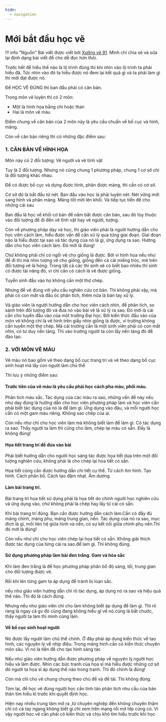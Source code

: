 ```yaml
---
hide:
  - navigation
---
```


# Mới bắt đầu học vẽ

!!! info "Nguồn"
    Bài viết được viết bởi [Xưởng vẽ 91](https://www.facebook.com/lopveQ9/posts/946928910557955/). Mình chỉ chia sẻ và sửa lại định dạng bài viết để cho dễ đọc hơn thôi.

Trước hết để hiểu thế nào là lộ trình đúng thì khi nhìn vào lộ trình ta phải hiểu đã. Tức nhìn vào đó ta hiểu được nó đem lại kết quả gì và ta phải làm gì thì mới đạt được nó.

Để HỌC VẼ ĐÚNG thì ban đầu phải có căn bản.

Trong môn vẽ luyện thi có 2 môn:

- Một là hình họa bằng chì hoặc than
- Hai là môn vẽ màu

Điểm chung về căn bản của 2 môn này là yêu cầu chuẩn về bố cục và hình, mảng.

Còn về căn bản riêng thì có những đặc điểm sau:

### 1. CĂN BẢN VỀ HÌNH HỌA

Môn này có 2 đối tượng: Vẽ người và vẽ tĩnh vật

Tuy là 2 đối tượng. Nhưng nó cũng chung 1 phương pháp, chung 1 cơ sở chỉ là đối tượng khác nhau.

Để có được bố cục và dựng được hình, phân được mảng, thì cần có cơ sở.

Cơ sở đó là bắt đầu từ nét. Ban đầu vào học là phải luyện nét. Nét vững mới sang hình và phân mảng. Mảng tốt mới lên khối. Và tiếp tục tiền đề cho những cái sau

Ban đầu là học về khối cơ bản để nắm bắt được căn bản, sau đó tùy thuộc vào đối tượng để đi đến vẽ tĩnh vật hay vẽ người, tượng.

Còn về phương pháp dạy và học, thì giáo viên phải là người hướng dẫn cho học viên cách làm, hiểu được vấn đề cần xử lý qua từng giai đoạn. Giai đoạn nào là hiểu được tại sao và tác dụng của nó là gì, ứng dụng ra sao. Hướng dẫn cho học viên cách làm. Đó mới là đúng!

Chứ không phải chỉ có ngồi vẽ cho giống là được. Bởi vì hình họa nếu như để đi thi mà nhìn tượng vẽ cho giống, giống đến cả cái miếng tróc, mẻ trên đối tượng vẽ là hỏng. Trong tất cả các thí sinh sẽ có biết bao nhiêu thí sinh có được tài năng đó, vì chỉ cần có cách là vẽ được giống.

Tuyển sinh đầu vào họ không cần một thợ chép.

Nhưng để vẽ đúng với yêu cầu nghiên cứu cơ bản. Thì không phải vậy, mà phải có con mắt và đầu óc phân tích, thêm nữa là bàn tay xử lý.

Và giáo viên là người hướng dẫn cho học viên cách nhìn, để phân tích, so sánh trên đối tượng đó và đưa nó vào bài vẽ là xử lý ra sao. Đó mới là cái cần cho tuyển đầu vào của một trường Đại học. Bởi kiến thức đầu vào của môn vẽ không chỉ là vẽ hình trên giấy nhìn giống là được, vì trường không cần tuyển một thợ chép. Mà cái trường cần là một sinh viên phải có con mắt nhìn, có tư duy nền tảng. Thì vào trường người ta còn lấy nền tảng đó để đào tạo.

### 2. VỚI MÔN VẼ MÀU

Vẽ màu nó bao gồm vẽ theo dạng bố cục trang trí và vẽ theo dạng bố cục sinh hoạt mà lấy con người làm chủ thể

Thì lưu ý những điểm sau:

#### Trước tiên của vẽ màu là yêu cầu phải học cách pha màu, phối màu.

Phân tích màu sắc. Tác dụng của các màu ra sao, những vấn đề này nếu như dạy đúng là hướng dẫn cho học viên phương pháp làm và học viên cần phải biết tác dụng của nó là để làm gì. Ứng dụng vào đâu, và mỗi người học cần có một gam màu riêng. Không sao chép của ai.

Còn nếu như chỉ cho học viên làm mà không biết làm để làm gì. Có tác dụng ra sao. Thấy người ta làm thì cũng cho làm, chép lại màu có sẵn. Đấy là không đúng!

#### Họa tiết trang trí để đưa vào bài

Phải biết hướng dẫn cho người học sáng tác được họa tiết dựa trên một đối tượng nghiên cứu, không phải là cho chép lại hoa tiết có sẵn.

Họa tiết cũng cần được hướng dẫn chi tiết cụ thể. Từ cách tìm hình. Tạo hình. Cách phân bổ. Cách tạo đậm nhạt. Âm dương.

#### Làm bài trang trí.

Bài trang trí họa tiết sử dụng phải là họa tiết do chính người học nghiên cứu và ứng dụng vào, chứ không phải là chép hay lấy từ cái có sẵn.

Khi bài trang trí đúng. Bạn cần được hướng dẫn cách làm.Cần có đầy đủ mảng chính, mảng phụ, mảng trung gian, nền. Tác dụng của nó ra sao, mục đích là gì, mối liên hệ giữa hình và nền, có sự kết nối giữa chính phụ nền.Thì đó mới là đúng!

Còn nếu như chỉ cho học viên chép lại họa tiết có sẵn. Không giải thích được tác dụng của từng cái ra sao.để lam gì. Thì không đúng.

#### Sử dụng phương pháp làm bài đen trắng. Gam và hòa sắc

Khi làm đen trắng là để học phương pháp phân bổ độ sáng, tối, trung gian cho đối tượng được vẽ.

Rồi khi lên từng gam ta áp dụng để tránh bị loạn sắc.

nếu như giáo viên hướng dẫn chỉ rõ tác dụng, áp dụng nó ra sao và hiệu quả thế nào. Thì đó là cách đúng.

Nhưng nếu như giáo viên chỉ cho làm không biết áp dụng để làm gì. Thì rõ ràng là ngay cả gv đó cũng đang không hiểu gì về nó.cũng là bắt chước, thấy người ta làm thì mình cũng làm.

#### Về bố cục sinh hoạt người

Nó được lấy người làm chủ thể chính. Ở đây phải áp dụng kiến thức về tạo hình, các nguyên lý về nhịp điệu. Trong mảng hình.cần có kiến thức chuyên môn sâu. Vì nó là tiền đề cho tạo hình sáng tác

Nếu như giáo viên hướng dẫn được phương pháp về nguyên lý.người học hiểu và làm được. Nhìn các bức tranh của họa sĩ mà hiểu được những cơ sở đó người ta họa sĩ áp dụng thế nào trong tranh. Thì đó chính là đúng!

Còn mà chỉ cho vẽ chung chung theo chủ đề và đề tài. Thì không đúng.

Tóm lại, để học vẽ đúng người học cần tỉnh táo phân tích nhu cầu của bản thân tìm hiểu kĩ trước khi quyết định học.

Hiện nay nhiều trung tâm mở ra ,từ chuyên nghiệp đến không chuyên thậm chí có cả tay ngang không biết gì.chỉ xem trên mạng rồi mở lớp cũng có. Vì vậy người học vẽ cần phải có kiến thức và chịu khó tìm hiểu trước khi học


